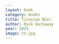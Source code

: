 ```yaml
---
layout: book
category: books
title: Titanium Noir
author: Nick Harkaway
year: 2025
image: tn.jpg
---
```

